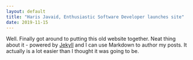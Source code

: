 ```yaml
---
layout: default
title: "Haris Javaid, Enthusiastic Software Developer launches site"
date: 2019-11-15
---
```


Well. Finally got around to putting this old website together. Neat thing about it - powered by [Jekyll](http://jekyllrb.com) and I can use Markdown to author my posts. It actually is a lot easier than I thought it was going to be.

